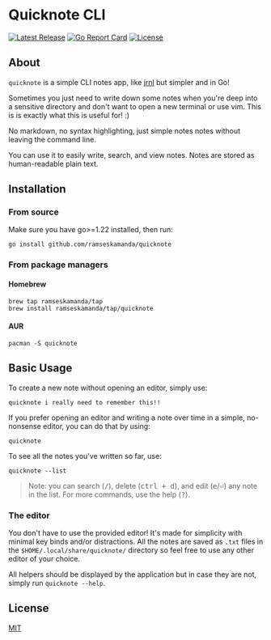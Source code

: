 # Quicknote CLI

[![Latest Release](https://img.shields.io/github/release/ramseskamanda/quicknote.svg)](https://github.com/ramseskamanda/quicknote/releases)
[![Go Report Card](https://goreportcard.com/badge/github.com/ramseskamanda/quicknote)](https://goreportcard.com/report/github.com/ramseskamanda/quicknote)
[![License](https://img.shields.io/github/license/ramseskamanda/quicknote)](https://github.com/ramseskamanda/quicknote/blob/master/LICENSE)

## About

`quicknote` is a simple CLI notes app, like [jrnl](https://jrnl.sh/en/stable/usage/) but simpler and in Go!

Sometimes you just need to write down some notes when you're deep into
a sensitive directory and don't want to open a new terminal or use vim.
This is is exactly what this is useful for! :)

No markdown, no syntax highlighting, just simple notes notes without leaving the command line.

You can use it to easily write, search, and view notes. Notes are stored as human-readable plain text.

## Installation

### From source

Make sure you have go>=1.22 installed, then run:

```shell
go install github.com/ramseskamanda/quicknote
```

### From package managers

#### Homebrew

```shell
brew tap ramseskamanda/tap
brew install ramseskamanda/tap/quicknote
```

#### AUR

```shell
pacman -S quicknote
```

## Basic Usage

To create a new note without opening an editor, simply use:

```shell
quicknote i really need to remember this!!
```

If you prefer opening an editor and writing a note over time in a simple, no-nonsense editor, you can do that by using:

```shell
quicknote
```

To see all the notes you've written so far, use:

```shell
quicknote --list
```

> Note: you can search (<kbd>/</kbd>), delete (<kbd>ctrl + d</kbd>), and edit (<kbd>e</kbd>/<kbd>⏎</kbd>) any note in the list. For more commands, use the help (<kbd>?</kbd>).

### The editor

You don't have to use the provided editor! It's made for simplicity with minimal key binds and/or distractions.
All the notes are saved as `.txt` files in the `$HOME/.local/share/quicknote/` directory so feel free to use any other editor of your choice.

All helpers should be displayed by the application but in case they are not, simply run `quicknote --help`.

## License

[MIT](/LICENSE)
